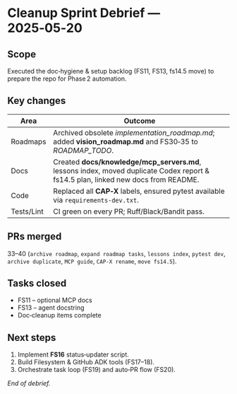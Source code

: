 # Cleanup Sprint Debrief — 2025‑05‑20

## Scope
Executed the doc‑hygiene & setup backlog (FS11, FS13, fs14.5 move) to prepare the repo for Phase 2 automation.

## Key changes
| Area | Outcome |
|------|---------|
| Roadmaps | Archived obsolete *implementation_roadmap.md*; added **vision_roadmap.md** and FS30‑35 to *ROADMAP_TODO*. |
| Docs | Created **docs/knowledge/mcp_servers.md**, lessons index, moved duplicate Codex report & fs14.5 plan, linked new docs from README. |
| Code | Replaced all **CAP‑X** labels, ensured pytest available via `requirements-dev.txt`. |
| Tests/Lint | CI green on every PR; Ruff/Black/Bandit pass. |

## PRs merged
33–40 (`archive roadmap`, `expand roadmap tasks`, `lessons index`, `pytest dev`, `archive duplicate`, `MCP guide`, `CAP‑X rename`, `move fs14.5`).

## Tasks closed
* FS11 – optional MCP docs  
* FS13 – agent docstring  
* Doc‑cleanup items complete

## Next steps
1. Implement **FS16** status‑updater script.  
2. Build Filesystem & GitHub ADK tools (FS17–18).  
3. Orchestrate task loop (FS19) and auto‑PR flow (FS20).

*End of debrief.*
